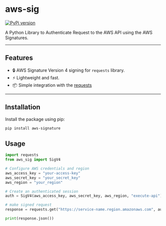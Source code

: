 # aws-sig

[![PyPi version](https://badge.fury.io/py/aws-signature.svg)](https://pypi.org/project/aws-signature/)

A Python Library to Authenticate Request to the AWS API using the AWS Signatures.

---

## Features

- 🔒 AWS Signature Version 4 signing for `requests` library.  
- ⚡ Lightweight and fast.  
- 📦 Simple integration with the [requests](https://requests.readthedocs.io/en/latest/)

---

## Installation

Install the package using pip:

```bash
pip install aws-signature
```

## Usage

```python
import requests
from aws_sig import SigV4

# Configure AWS credentials and region
aws_access_key = "your-access-key"
aws_secret_key = "your_secret_key"
aws_region = "your_region"

# Create an authenticated session
auth = SigV4(aws_access_key, aws_secret_key, aws_region, "execute-api")

# make signed request
response = requests.get("https://service-name.region.amazonaws.com", auth=auth)

print(response.json())
```
